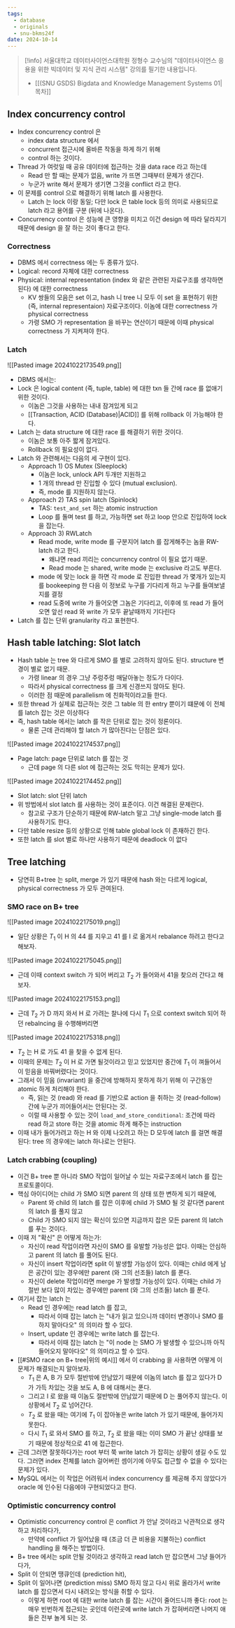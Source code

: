 ```yaml
---
tags:
  - database
  - originals
  - snu-bkms24f
date: 2024-10-14
---
```

> [!info] 서울대학교 데이터사이언스대학원 정형수 교수님의 "데이터사이언스 응용을 위한 빅데이터 및 지식 관리 시스템" 강의를 필기한 내용입니다.
> - [[(SNU GSDS) Bigdata and Knowledge Management Systems 01|목차]]

## Index concurrency control

- Index concurrency control 은
	- index data structure 에서
	- concurrent 접근시에 올바른 작동을 하게 하기 위해
	- control 하는 것이다.
- Thread 가 여럿일 때 공유 데이터에 접근하는 것을 data race 라고 하는데
	- Read 만 할 때는 문제가 없음, write 가 뜨면 그때부터 문제가 생긴다.
	- 누군가 write 해서 문제가 생기면 그것을 conflict 라고 한다.
- 이 문제를 control 으로 해결하기 위해 latch 를 사용한다.
	- Latch 는 lock 이랑 동일; 다만 lock 은 table lock 등의 의미로 사용되므로 latch 라고 용어를 구분 (뒤에 나온다).
- Concurrency control 은 성능에 큰 영향을 미치고 이건 design 에 따라 달라지기 때문에 design 을 잘 하는 것이 좋다고 한다.

### Correctness

- DBMS 에서 correctness 에는 두 종류가 있다.
- Logical: record 자체에 대한 correctness
- Physical: internal representation (index 와 같은 관련된 자료구조를 생각하면 된다) 에 대한 correctness
	- KV 쌍들의 모음은 set 이고, hash 니 tree 니 모두 이 set 을 표현하기 위한 (즉, internal representaion) 자료구조이다. 이놈에 대한 correctness 가 physical correctness
	- 가령 SMO 가 representation 을 바꾸는 연산이기 때문에 이때 physical correctness 가 지켜져야 한다.

### Latch

![[Pasted image 20241022173549.png]]

- DBMS 에서는:
- Lock 은 logical content (즉, tuple, table) 에 대한 txn 들 간에 race 를 없애기 위한 것이다.
	- 이놈은 그것을 사용하는 내내 잠겨있게 되고
	- [[Transaction, ACID (Database)|ACID]] 를 위해 rollback 이 가능해야 한다.
- Latch 는 data structure 에 대한 race 를 해결하기 위한 것이다.
	- 이놈은 보통 아주 짧게 잠겨있다.
	- Rollback 의 필요성이 없다.
- Latch 와 관련해서는 다음의 세 구현이 있다.
	- Approach 1) OS Mutex (Sleeplock)
		- 이놈은 lock, unlock API 두개만 지원하고
		- 1 개의 thread 만 진입할 수 있다 (mutual exclusion).
		- 즉, mode 를 지원하지 않는다.
	- Approach 2) TAS spin latch (Spinlock)
		- TAS: `test_and_set` 하는 atomic instruction
		- Loop 를 돌며 test 를 하고, 가능하면 set 하고 loop 안으로 진입하여 lock 을 잡는다.
	- Approach 3) RWLatch
		- Read mode, write mode 를 구분지어 latch 를 잡게해주는 놈을 RW-latch 라고 한다.
			- 왜냐면 read 끼리는 concurrency control 이 필요 없기 때문.
			- Read mode 는 shared, write mode 는 exclusive 라고도 부른다.
		- mode 에 맞는 lock 을 하면 각 mode 로 진입한 thread 가 몇개가 있는지를 bookeeping 한 다음 이 정보로 누구를 기다리게 하고 누구를 들여보낼지를 결정
		- read 도중에 write 가 들어오면 그놈은 기다리고, 이후에 또 read 가 들어오면 앞선 read 와 write 가 모두 끝날때까지 기다린다
- Latch 를 잡는 단위 granularity 라고 표현한다.

## Hash table latching: Slot latch

- Hash table 는 tree 와 다르게 SMO 를 별로 고려하지 않아도 된다. structure 변경이 별로 없기 때문.
	- 가령 linear 의 경우 그냥 주렁주렁 매달아놓는 정도가 다이다.
	- 따라서 physical correctness 를 크게 신경쓰지 않아도 된다.
	- 이러한 점 때문에 parallelism 에 친화적이라고들 한다.
- 또한 thread 가 실제로 접근하는 것은 그 table 의 한 entry 뿐이기 떄문에 이 전체를 latch 잡는 것은 이상하다
- 즉, hash table 에서는 latch 를 작은 단위로 잡는 것이 정론이다.
	- 물론 근데 관리해야 할 latch 가 많아진다는 단점은 있다.

![[Pasted image 20241022174537.png]]

- Page latch: page 단위로 latch 를 잡는 것
	- 근데 page 의 다른 slot 에 접근하는 것도 막히는 문제가 있다.

![[Pasted image 20241022174452.png]]

- Slot latch: slot 단위 latch
- 위 방법에서 slot latch 를 사용하는 것이 표준이다. 이건 해결된 문제란다.
	- 참고로 구조가 단순하기 때문에 RW-latch 말고 그냥 single-mode latch 를 사용하기도 한다.
- 다만 table resize 등의 상황으로 인해 table global lock 이 존재하긴 한다.
- 또한 latch 를 slot 별로 하나만 사용하기 때문에 deadlock 이 없다

## Tree latching

- 당연히 B+tree 는 split, merge 가 있기 때문에 hash 와는 다르게 logical, physical correctness 가 모두 관여된다.

### SMO race on B+ tree

![[Pasted image 20241022175019.png]]

- 일단 상황은 $T_{1}$ 이 H 의 44 를 지우고 41 를 I 로 옮겨서 rebalance 하려고 한다고 해보자.

![[Pasted image 20241022175045.png]]

- 근데 이때 context switch 가 되어 버리고 $T_{2}$ 가 들어와서 41을 찾으러 간다고 해보자.

![[Pasted image 20241022175153.png]]

- 근데 $T_{2}$ 가 D 까지 와서 H 로 가려는 찰나에 다시 $T_{1}$ 으로 context switch 되어 하던 rebalncing 을 수행해버리면

![[Pasted image 20241022175318.png]]

- $T_{2}$ 는 H 로 가도 41 을 찾을 수 없게 된다.
- 이때의 문제는 $T_{2}$ 이 H 로 가면 될것이라고 믿고 있었지만 중간에 $T_{1}$ 이 껴들어서 이 믿음을 바꿔버렸다는 것이다.
- 그래서 이 믿음 (invariant) 을 중간에 방해하지 못하게 하기 위해 이 구간동안 atomic 하게 처리해야 한다.
	- 즉, 읽는 것 (read) 와 read 를 기반으로 action 을 취하는 것 (read-follow) 간에 누군가 끼어들어서는 안된다는 것.
	- 이럴 때 사용할 수 있는 것이 `load_and_store_conditional`: 조건에 따라 read 하고 store 하는 것을 atomic 하게 해주는 instruction
- 이때 내가 들어가려고 하는 H 와 이제 나오려고 하는 D 모두에 latch 를 걸면 해결된다: tree 의 경우에는 latch 하나로는 안된다.

### Latch crabbing (coupling)

- 이건 B+ tree 뿐 아니라 SMO 작업이 일어날 수 있는 자료구조에서 latch 를 잡는 프로토콜이다.
- 핵심 아이디어는 child 가 SMO 되면 parent 의 상태 또한 변하게 되기 때문에,
	- Parent 와 child 의 latch 를 잡은 이후에 child 가 SMO 될 것 같다면 parent 의 latch 를 풀지 않고
	- Child 가 SMO 되지 않는 확신이 있으면 지금까지 잡은 모든 parent 의 latch 를 푸는 것이다.
- 이때 저 "확신" 은 어떻게 하는가:
	- 자신이 read 작업이라면 자신이 SMO 를 유발할 가능성은 없다. 이때는 안심하고 parent 의 latch 를 풀어도 된다.
	- 자신이 insert 작업이라면 split 이 발생할 가능성이 있다. 이때는 child 에게 남은 공간이 있는 경우에만 parent (와 그의 선조들) latch 를 푼다.
	- 자신이 delete 작업이라면 merge 가 발생할 가능성이 있다. 이때는 child 가 절반 보다 많이 차있는 경우에만 parent (와 그의 선조들) latch 를 푼다.
- 여기서 잡는 latch 는
	- Read 인 경우에는 read latch 를 잡고,
		- 따라서 이때 잡는 latch 는 "내가 읽고 있으니까 데이터 변경이나 SMO 를 하지 말아다오" 의 의미라 할 수 있다.
	- Insert, update 인 경우에는 write latch 를 잡는다.
		- 따라서 이때 잡는 latch 는 "이 node 는 SMO 가 발생할 수 있으니까 아직 들어오지 말아다오" 의 의미라고 할 수 있다.
- [[#SMO race on B+ tree|위의 예시]] 에서 이 crabbing 을 사용하면 어떻게 이 문제가 해결되는지 알아보자.
	- $T_{1}$ 은 A, B 가 모두 절반밖에 안남았기 때문에 이놈의 latch 를 잡고 있다가 D 가 가득 차있는 것을 보도 A, B 에 대해서는 푼다.
	- 그리고 I 로 왔을 때 이놈도 절반밖에 안남았기 때문에 D 는 풀어주지 않는다. 이 상황에서 $T_{2}$ 로 넘어간다.
	- $T_{2}$ 로 왔을 때는 여기에 $T_{1}$ 이 잡아놓은 write latch 가 있기 때문에, 들어가지 못한다.
	- 다시 $T_{1}$ 로 와서 SMO 를 하고, $T_{2}$ 로 왔을 때는 이미 SMO 가 끝난 상태를 보기 때문에 정상적으로 41 에 접근한다.
- 근데 그러면 잘못하다가는 root 부터 쭉 write latch 가 잡히는 상황이 생길 수도 있다. 그러면 index 전체를 latch 걸어버린 셈이기에 아무도 접근할 수 없을 수 있다는 문제가 있다.
- MySQL 에서는 이 작업은 어려워서 index concurrency 를 제공해 주지 않았다가 oracle 에 인수된 다음에야 구현되었다고 한다.

### Optimistic concurrency control

- Optimistic concurrency control 은 conflict 가 안날 것이라고 낙관적으로 생각하고 처리하다가,
	- 만약에 conflict 가 일어났을 때 (조금 더 큰 비용을 지불하는) conflict handling 을 해주는 방법이다.
- B+ tree 에서는 split 안될 것이라고 생각하고 read latch 만 잡으면서 그냥 들어가다가,
- Split 이 안되면 땡큐인데 (prediction hit),
- Split 이 일어나면 (prediction miss) SMO 하지 않고 다시 위로 올라가서 write latch 를 잡으면서 다시 내려오는 방식을 취할 수 있다.
	- 이렇게 하면 root 에 대한 write latch 를 잡는 시간이 줄어드니까 좋다: root 는 매우 빈번하게 접근되는 곳인데 이런곳에 write latch 가 잡혀버리면 나머지 애들은 전부 놀게 되는 것.